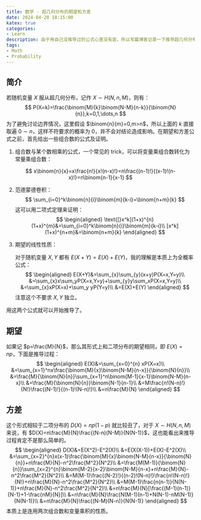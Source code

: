 ```yaml
---
title: 数学 - 超几何分布的期望和方差
date: 2024-04-20 18:15:00
katex: true
categories:
- Learn
description: 由于用自己没推导过的公式心里没有底，所以写篇博客记录一下推导超几何分布的期望和方差的过程。
tags:
- Math
- Probability
---
```


## 简介

若随机变量 $X$ 服从超几何分布，记作 $X\sim H(N,n,M)$，则有：
$$
P(X=k)=\frac{\binom{M}{k}\binom{N-M}{n-k}}{\binom{N}{n}},k=0,1,\dots,n
$$
为了避免讨论边界情况，这里假设 $\binom{n}{m}=0,m>n$，所以上面的 $k$ 直接取遍 $0\sim n$，这样不符要求的概率为 $0$，并不会对结论造成影响。在期望和方差公式之前，首先给出一些组合数的公式及证明。

1. 组合数与某个数相乘的公式，一个常见的 trick，可以将变量乘组合数转化为常量乘组合数：

$$
  x\binom{n}{x}=x\frac{n!}{x!(n-x)!}=n\frac{(n-1)!}{(x-1)!(n-x)!}=n\binom{n-1}{x-1}
$$

2. 范德蒙德卷积：
   $$
   \sum_{i=0}^k\binom{n}{i}\binom{m}{k-i}=\binom{n+m}{k}
   $$
   这可以用二项式定理来证明：
   $$
   \begin{aligned}
   \text{[}x^k](1+x)^{n}(1+x)^{m}&=\sum_{i=0}^k\binom{n}{i}\binom{m}{k-i}\\
   [x^k](1+x)^{n+m}&=\binom{n+m}{k}
   \end{aligned}
   $$

3. 期望的线性性质：

   对于随机变量 $X,Y$ 都有 $E(X+Y)=E(X)+E(Y)$，我的理解是本质上为全概率公式：
   $$
   \begin{aligned}
   E(X+Y)&=\sum_{x}\sum_{y}(x+y)P(X=x,Y=y)\\
   &=\sum_{x}x\sum_yP(X=x,Y=y)+\sum_{y}y\sum_xP(X=x,Y=y)\\
   &=\sum_{x}xP(X=x)+\sum_y yP(Y=y)\\
   &=E(X)+E(Y)
   \end{aligned}
   $$
   注意这个不要求 $X,Y$ 独立。

用这两个公式就可以开始推导了。

## 期望

如果记 $p=\frac{M}{N}$，那么其形式上和二项分布的期望相同，即 $E(X)=np$，下面是推导过程：
$$
\begin{aligned}
E(X)&=\sum_{x=0}^{n} xP(X=x)\\
&=\sum_{x=1}^nx\frac{\binom{M}{x}\binom{N-M}{n-x}}{\binom{N}{n}}\\
&=\frac{M}{\binom{N}{n}}\sum_{x=1}^n\binom{M-1}{x-1}\binom{N-M}{n-x}\\
&=\frac{M}{\binom{N}{n}}\binom{N-1}{n-1}\\
&=M\frac{n!(N-n)!}{N!}\frac{(N-1)!}{(n-1)!(N-n)!}\\
&=n\frac{M}{N}
\end{aligned}
$$

## 方差

这个形式相较于二项分布的 $D(X)=np(1-p)$ 就比较丑了，对于 $X\sim H(N,n,M)$ 来说，有 $D(X)=n\frac{M}{N}\frac{(N-n)(N-M)}{N(N-1)}$，这也能看出来推导过程肯定不是那么简单的。
$$
\begin{aligned}
D(X)&=E(X^2)-E^2(X)\\
&=E(X(X-1))+E(X)-E^2(X)\\
&=\sum_{x=2}^{n}x(x-1)\frac{\binom{M}{x}\binom{N-M}{n-x}}{\binom{N}{n}}+n\frac{M}{N}-n^2\frac{M^2}{N^2}\\
&=\frac{M(M-1)}{\binom{N}{n}}\sum_{x=2}^{n}\binom{M-2}{x-2}\binom{N-M}{n-x}+n\frac{M}{N}-n^2\frac{M^2}{N^2}\\
&=M(M-1)\frac{(N-2)!}{(n-2)!(N-n)!}\frac{n!(N-n)!}{N!}+n\frac{M}{N}-n^2\frac{M^2}{N^2}\\
&=M(M-1)\frac{n(n-1)}{N(N-1)}+n\frac{M}{N}-n^2\frac{M^2}{N^2}\\
&=n\frac{M}{N}[\frac{(M-1)(n-1)}{N-1}+1-\frac{nM}{N}]\\
&=n\frac{M}{N}\frac{N(M-1)(n-1)+N(N-1)-nM(N-1)}{N(N-1)}\\
&=n\frac{M}{N}\frac{(N-M)(N-n)}{N(N-1)}
\end{aligned}
$$
本质上是连用两次组合数和变量乘积的性质。
